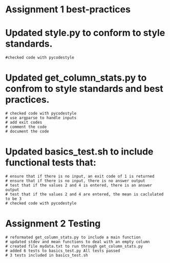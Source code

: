 # Assignment 1 best-practices

# Updated style.py to conform to style standards.
    #checked code with pycodestyle

# Updated get_column_stats.py to confrom to style standards and best practices.
    # checked code with pycodestyle
    # use argparse to handle inputs
    # add exit codes
    # comment the code
    # document the code

# Updated basics_test.sh to include functional tests that:
    # ensure that if there is no input, an exit code of 1 is returned
    # ensure that if there is no input, there is no answer output
    # test that if the values 2 and 4 is entered, there is an answer output
    # test that if the values 2 and 4 are entered, the mean is caclulated to be 3
    # checked code with pycodestyle
    
# Assignment 2 Testing
    # reformated get_column_stats.py to include a main function
    # updated stdev and mean functions to deal with an empty column
    # created file mydata.txt to run through get_column_stats.py
    # added 6 tests to basics_test.py All tests passed
    # 3 tests included in basics_test.sh
    
    
    
